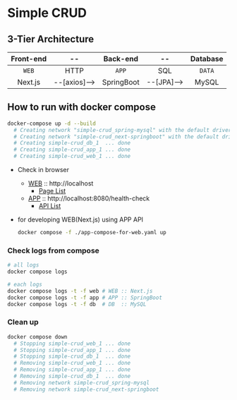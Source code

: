 # Simple CRUD

## 3-Tier Architecture

| Front-end |      --      |  Back-end  |     --     | Database |
| :-------: | :----------: | :--------: | :--------: | :------: |
|   `WEB`   |     HTTP     |   `APP`    |    SQL     |  `DATA`  |
|  Next.js  | --[axios]--> | SpringBoot | --[JPA]--> |  MySQL   |

## How to run with docker compose

```bash
docker-compose up -d --build
  # Creating network "simple-crud_spring-mysql" with the default driver
  # Creating network "simple-crud_next-springboot" with the default driver
  # Creating simple-crud_db_1  ... done
  # Creating simple-crud_app_1 ... done
  # Creating simple-crud_web_1 ... done
```
- Check in browser
  - [WEB](./web#web-on-nextjs) :: http://localhost
    - [Page List](./web#page-list)
  - [APP](./app#app-on-spring-boot) :: http://localhost:8080/health-check
    - [API List](./app#rest-api-list)

- for developing WEB(Next.js) using APP API

  ```bash
  docker compose -f ./app-compose-for-web.yaml up
  ```

### Check logs from compose

```bash
# all logs
docker compose logs

# each logs
docker compose logs -t -f web # WEB :: Next.js
docker compose logs -t -f app # APP :: SpringBoot
docker compose logs -t -f db  # DB  :: MySQL
```

### Clean up

```bash
docker compose down
  # Stopping simple-crud_web_1 ... done
  # Stopping simple-crud_app_1 ... done
  # Stopping simple-crud_db_1  ... done
  # Removing simple-crud_web_1 ... done
  # Removing simple-crud_app_1 ... done
  # Removing simple-crud_db_1  ... done
  # Removing network simple-crud_spring-mysql
  # Removing network simple-crud_next-springboot
```

